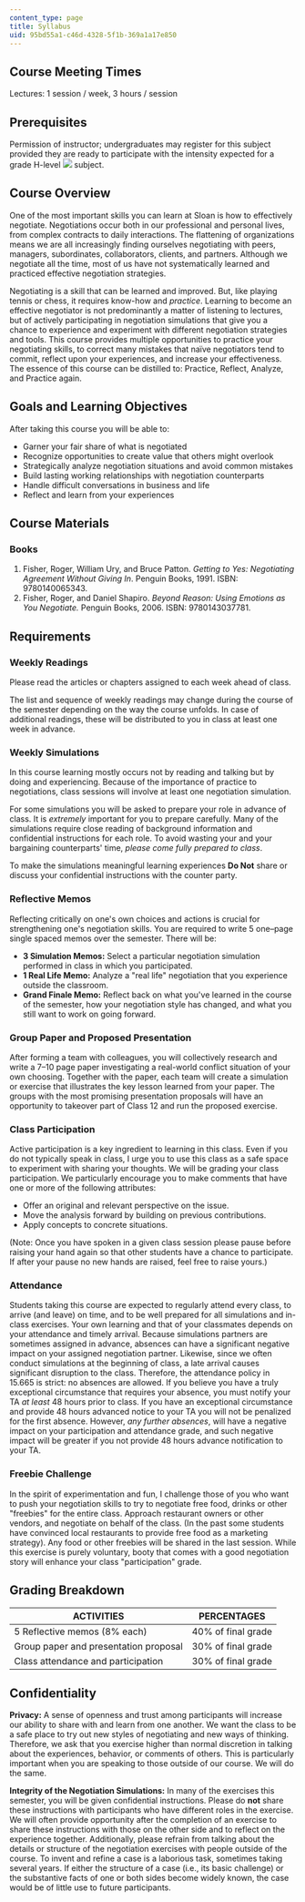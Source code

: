```yaml
---
content_type: page
title: Syllabus
uid: 95bd55a1-c46d-4328-5f1b-369a1a17e850
---
```


Course Meeting Times
--------------------

Lectures: 1 session / week, 3 hours / session

Prerequisites
-------------

Permission of instructor; undergraduates may register for this subject provided they are ready to participate with the intensity expected for a grade H-level ![](/images/educator/icon-question-hlevel.png) subject.

Course Overview
---------------

One of the most important skills you can learn at Sloan is how to effectively negotiate. Negotiations occur both in our professional and personal lives, from complex contracts to daily interactions. The flattening of organizations means we are all increasingly finding ourselves negotiating with peers, managers, subordinates, collaborators, clients, and partners. Although we negotiate all the time, most of us have not systematically learned and practiced effective negotiation strategies.

Negotiating is a skill that can be learned and improved. But, like playing tennis or chess, it requires know-how and _practice_. Learning to become an effective negotiator is not predominantly a matter of listening to lectures, but of actively participating in negotiation simulations that give you a chance to experience and experiment with different negotiation strategies and tools. This course provides multiple opportunities to practice your negotiating skills, to correct many mistakes that naïve negotiators tend to commit, reflect upon your experiences, and increase your effectiveness. The essence of this course can be distilled to: Practice, Reflect, Analyze, and Practice again.

Goals and Learning Objectives
-----------------------------

After taking this course you will be able to:

*   Garner your fair share of what is negotiated
*   Recognize opportunities to create value that others might overlook
*   Strategically analyze negotiation situations and avoid common mistakes
*   Build lasting working relationships with negotiation counterparts
*   Handle difficult conversations in business and life
*   Reflect and learn from your experiences

Course Materials
----------------

### Books

1.  Fisher, Roger, William Ury, and Bruce Patton. _Getting to Yes: Negotiating Agreement Without Giving In_. Penguin Books, 1991. ISBN: 9780140065343.
2.  Fisher, Roger, and Daniel Shapiro. _Beyond Reason: Using Emotions as You Negotiate._ Penguin Books, 2006. ISBN: 9780143037781.

Requirements
------------

### Weekly Readings

Please read the articles or chapters assigned to each week ahead of class.

The list and sequence of weekly readings may change during the course of the semester depending on the way the course unfolds. In case of additional readings, these will be distributed to you in class at least one week in advance.

### Weekly Simulations

In this course learning mostly occurs not by reading and talking but by doing and experiencing. Because of the importance of practice to negotiations, class sessions will involve at least one negotiation simulation.

For some simulations you will be asked to prepare your role in advance of class. It is _extremely_ important for you to prepare carefully. Many of the simulations require close reading of background information and confidential instructions for each role. To avoid wasting your and your bargaining counterparts' time, _please come fully prepared to class_.

To make the simulations meaningful learning experiences **Do Not** share or discuss your confidential instructions with the counter party.

### Reflective Memos

Reflecting critically on one's own choices and actions is crucial for strengthening one's negotiation skills. You are required to write 5 one–page single spaced memos over the semester. There will be:

*   **3 Simulation Memos:** Select a particular negotiation simulation performed in class in which you participated.
*   **1 Real Life Memo:** Analyze a "real life" negotiation that you experience outside the classroom.
*   **Grand Finale Memo:** Reflect back on what you've learned in the course of the semester, how your negotiation style has changed, and what you still want to work on going forward.

### Group Paper and Proposed Presentation

After forming a team with colleagues, you will collectively research and write a 7–10 page paper investigating a real-world conflict situation of your own choosing. Together with the paper, each team will create a simulation or exercise that illustrates the key lesson learned from your paper. The groups with the most promising presentation proposals will have an opportunity to takeover part of Class 12 and run the proposed exercise.

### Class Participation

Active participation is a key ingredient to learning in this class. Even if you do not typically speak in class, I urge you to use this class as a safe space to experiment with sharing your thoughts. We will be grading your class participation. We particularly encourage you to make comments that have one or more of the following attributes:

*   Offer an original and relevant perspective on the issue.
*   Move the analysis forward by building on previous contributions.
*   Apply concepts to concrete situations.

(Note: Once you have spoken in a given class session please pause before raising your hand again so that other students have a chance to participate. If after your pause no new hands are raised, feel free to raise yours.)

### Attendance

Students taking this course are expected to regularly attend every class, to arrive (and leave) on time, and to be well prepared for all simulations and in-class exercises. Your own learning and that of your classmates depends on your attendance and timely arrival. Because simulations partners are sometimes assigned in advance, absences can have a significant negative impact on your assigned negotiation partner. Likewise, since we often conduct simulations at the beginning of class, a late arrival causes significant disruption to the class. Therefore, the attendance policy in 15.665 is strict: no absences are allowed. If you believe you have a truly exceptional circumstance that requires your absence, you must notify your TA _at least_ 48 hours prior to class. If you have an exceptional circumstance and provide 48 hours advanced notice to your TA you will not be penalized for the first absence. However, _any further absences_, will have a negative impact on your participation and attendance grade, and such negative impact will be greater if you not provide 48 hours advance notification to your TA.

### Freebie Challenge

In the spirit of experimentation and fun, I challenge those of you who want to push your negotiation skills to try to negotiate free food, drinks or other "freebies" for the entire class. Approach restaurant owners or other vendors, and negotiate on behalf of the class. (In the past some students have convinced local restaurants to provide free food as a marketing strategy). Any food or other freebies will be shared in the last session. While this exercise is purely voluntary, booty that comes with a good negotiation story will enhance your class "participation" grade.

Grading Breakdown
-----------------

| ACTIVITIES | PERCENTAGES |
| --- | --- |
| 5 Reflective memos (8% each) | 40% of final grade |
| Group paper and presentation proposal | 30% of final grade |
| Class attendance and participation | 30% of final grade 

Confidentiality
---------------

**Privacy:** A sense of openness and trust among participants will increase our ability to share with and learn from one another. We want the class to be a safe place to try out new styles of negotiating and new ways of thinking. Therefore, we ask that you exercise higher than normal discretion in talking about the experiences, behavior, or comments of others. This is particularly important when you are speaking to those outside of our course. We will do the same.

**Integrity of the Negotiation Simulations:** In many of the exercises this semester, you will be given confidential instructions. Please do **not** share these instructions with participants who have different roles in the exercise. We will often provide opportunity after the completion of an exercise to share these instructions with those on the other side and to reflect on the experience together. Additionally, please refrain from talking about the details or structure of the negotiation exercises with people outside of the course. To invent and refine a case is a laborious task, sometimes taking several years. If either the structure of a case (i.e., its basic challenge) or the substantive facts of one or both sides become widely known, the case would be of little use to future participants.